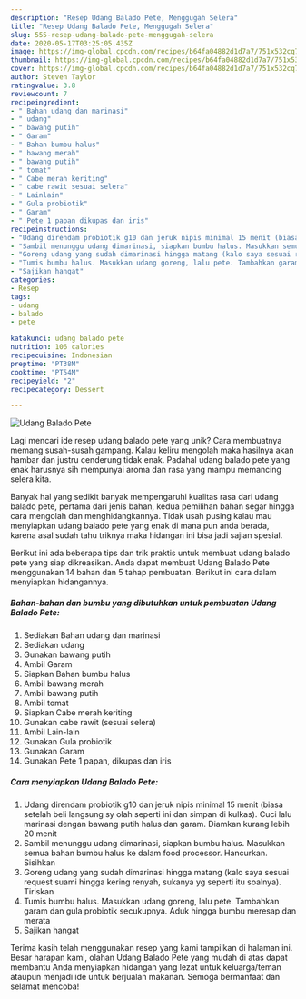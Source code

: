 ```yaml
---
description: "Resep Udang Balado Pete, Menggugah Selera"
title: "Resep Udang Balado Pete, Menggugah Selera"
slug: 555-resep-udang-balado-pete-menggugah-selera
date: 2020-05-17T03:25:05.435Z
image: https://img-global.cpcdn.com/recipes/b64fa04882d1d7a7/751x532cq70/udang-balado-pete-foto-resep-utama.jpg
thumbnail: https://img-global.cpcdn.com/recipes/b64fa04882d1d7a7/751x532cq70/udang-balado-pete-foto-resep-utama.jpg
cover: https://img-global.cpcdn.com/recipes/b64fa04882d1d7a7/751x532cq70/udang-balado-pete-foto-resep-utama.jpg
author: Steven Taylor
ratingvalue: 3.8
reviewcount: 7
recipeingredient:
- " Bahan udang dan marinasi"
- " udang"
- " bawang putih"
- " Garam"
- " Bahan bumbu halus"
- " bawang merah"
- " bawang putih"
- " tomat"
- " Cabe merah keriting"
- " cabe rawit sesuai selera"
- " Lainlain"
- " Gula probiotik"
- " Garam"
- " Pete 1 papan dikupas dan iris"
recipeinstructions:
- "Udang direndam probiotik g10 dan jeruk nipis minimal 15 menit (biasa setelah beli langsung sy olah seperti ini dan simpan di kulkas). Cuci lalu marinasi dengan bawang putih halus dan garam. Diamkan kurang lebih 20 menit"
- "Sambil menunggu udang dimarinasi, siapkan bumbu halus. Masukkan semua bahan bumbu halus ke dalam food processor. Hancurkan. Sisihkan"
- "Goreng udang yang sudah dimarinasi hingga matang (kalo saya sesuai request suami hingga kering renyah, sukanya yg seperti itu soalnya). Tiriskan"
- "Tumis bumbu halus. Masukkan udang goreng, lalu pete. Tambahkan garam dan gula probiotik secukupnya. Aduk hingga bumbu meresap dan merata"
- "Sajikan hangat"
categories:
- Resep
tags:
- udang
- balado
- pete

katakunci: udang balado pete 
nutrition: 106 calories
recipecuisine: Indonesian
preptime: "PT38M"
cooktime: "PT54M"
recipeyield: "2"
recipecategory: Dessert

---
```



![Udang Balado Pete](https://img-global.cpcdn.com/recipes/b64fa04882d1d7a7/751x532cq70/udang-balado-pete-foto-resep-utama.jpg)

Lagi mencari ide resep udang balado pete yang unik? Cara membuatnya memang susah-susah gampang. Kalau keliru mengolah maka hasilnya akan hambar dan justru cenderung tidak enak. Padahal udang balado pete yang enak harusnya sih mempunyai aroma dan rasa yang mampu memancing selera kita.



Banyak hal yang sedikit banyak mempengaruhi kualitas rasa dari udang balado pete, pertama dari jenis bahan, kedua pemilihan bahan segar hingga cara mengolah dan menghidangkannya. Tidak usah pusing kalau mau menyiapkan udang balado pete yang enak di mana pun anda berada, karena asal sudah tahu triknya maka hidangan ini bisa jadi sajian spesial.


Berikut ini ada beberapa tips dan trik praktis untuk membuat udang balado pete yang siap dikreasikan. Anda dapat membuat Udang Balado Pete menggunakan 14 bahan dan 5 tahap pembuatan. Berikut ini cara dalam menyiapkan hidangannya.

<!--inarticleads1-->

##### Bahan-bahan dan bumbu yang dibutuhkan untuk pembuatan Udang Balado Pete:

1. Sediakan  Bahan udang dan marinasi
1. Sediakan  udang
1. Gunakan  bawang putih
1. Ambil  Garam
1. Siapkan  Bahan bumbu halus
1. Ambil  bawang merah
1. Ambil  bawang putih
1. Ambil  tomat
1. Siapkan  Cabe merah keriting
1. Gunakan  cabe rawit (sesuai selera)
1. Ambil  Lain-lain
1. Gunakan  Gula probiotik
1. Gunakan  Garam
1. Gunakan  Pete 1 papan, dikupas dan iris




<!--inarticleads2-->

##### Cara menyiapkan Udang Balado Pete:

1. Udang direndam probiotik g10 dan jeruk nipis minimal 15 menit (biasa setelah beli langsung sy olah seperti ini dan simpan di kulkas). Cuci lalu marinasi dengan bawang putih halus dan garam. Diamkan kurang lebih 20 menit
1. Sambil menunggu udang dimarinasi, siapkan bumbu halus. Masukkan semua bahan bumbu halus ke dalam food processor. Hancurkan. Sisihkan
1. Goreng udang yang sudah dimarinasi hingga matang (kalo saya sesuai request suami hingga kering renyah, sukanya yg seperti itu soalnya). Tiriskan
1. Tumis bumbu halus. Masukkan udang goreng, lalu pete. Tambahkan garam dan gula probiotik secukupnya. Aduk hingga bumbu meresap dan merata
1. Sajikan hangat




Terima kasih telah menggunakan resep yang kami tampilkan di halaman ini. Besar harapan kami, olahan Udang Balado Pete yang mudah di atas dapat membantu Anda menyiapkan hidangan yang lezat untuk keluarga/teman ataupun menjadi ide untuk berjualan makanan. Semoga bermanfaat dan selamat mencoba!
